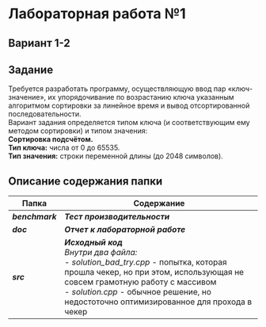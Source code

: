 # Лабораторная работа №1
## Вариант 1-2

## Задание
Требуется разработать программу, осуществляющую ввод пар «ключ-значение», их упорядочивание по возрастанию ключа указанным алгоритмом сортировки за линейное время и вывод отсортированной последовательности.<br>
Вариант задания определяется типом ключа (и соответствующим ему методом сортировки) и типом значения:<br>
**Сортировка подсчётом.** <br>
**Тип ключа:** числа от 0 до 65535. <br>
**Тип значения:** строки переменной длины (до 2048 символов). <br>

## Описание содержания папки
| Папка | Содержание |
|--------------|---------|
|   ***benchmark***  |   ***Тест производительности***  |
|      ***doc***     |   ***Отчет к лабораторной работе***    |
|      ***src***     |   ***Исходный код*** <br> *Внутри два файла:* <br> - *solution_bad_try.cpp* - попытка, которая прошла чекер, но при этом, использующая не совсем грамотную работу с массивом <br> - *solution.cpp* - обычное решение, но недостоточно оптимизированное для прохода в чекер   |